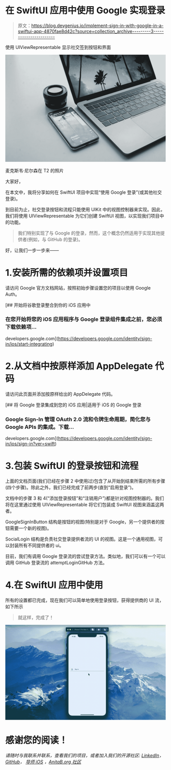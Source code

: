 # 在 SwiftUI 应用中使用 Google 实现登录

> 原文：<https://blog.devgenius.io/implement-sign-in-with-google-in-a-swiftui-app-4870fae8d42c?source=collection_archive---------3----------------------->

使用 UIViewRepresentable 显示社交签到按钮和界面

![](img/11be60b7c06ede41f91db616c5203dbd.png)

麦克斯韦·尼尔森在 T2 的照片

大家好，

在本文中，我将分享如何在 SwiftUI 项目中实现“使用 Google 登录”(或其他社交登录)。

到目前为止，社交登录按钮和流程只能使用 UIKit 中的视图控制器来实现。因此，我们将使用 UIViewRepresentable 为它们创建 SwiftUI 视图，以实现我们项目中的功能。

> 我们特别实现了与 Google 的登录，然而，这个概念仍然适用于实现其他提供者(例如，与 GitHub 的登录)。

好，让我们一步一步来——

# 1.安装所需的依赖项并设置项目

请访问 Google 官方文档网站，按照初始步骤设置您的项目以使用 Google Auth。

[](https://developers.google.com/identity/sign-in/ios/start-integrating) [## 开始将谷歌登录整合到你的 iOS 应用中

### 在您开始将您的 iOS 应用程序与 Google 登录组件集成之前，您必须下载依赖项…

developers.google.com](https://developers.google.com/identity/sign-in/ios/start-integrating) 

# 2.从文档中按原样添加 AppDelegate 代码

请访问此页面并添加按原样给出的 AppDelegate 代码。

[](https://developers.google.com/identity/sign-in/ios/sign-in?ver=swift) [## 将 Google 登录集成到您的 iOS 应用|适用于 iOS 的 Google 登录

### Google Sign-In 管理 OAuth 2.0 流和令牌生命周期，简化您与 Google APIs 的集成。下载…

developers.google.com](https://developers.google.com/identity/sign-in/ios/sign-in?ver=swift) 

# 3.包装 SwiftUI 的登录按钮和流程

上面的文档页面(我们已经在步骤 2 中使用过)包含了从开始到结束所需的所有步骤(四个步骤)。除此之外，我们已经完成了前两步(直到“启用登录”)。

文档中的步骤 3 和 4(“添加登录按钮”和“注销用户”)都是针对视图控制器的。我们将在这里通过使用 UIViewRepresentable 将它们包装成 SwiftUI 视图来涵盖这两者。

GoogleSignInButton 结构是按钮的视图(特别是对于 Google，另一个提供者的按钮需要一个新的视图)。

SocialLogin 结构是负责社交登录提供者流的 UI 的视图。这是一个通用视图，可以封装所有不同提供者的 ui。

目前，我们有调用 Google 登录流的尝试登录方法。类似地，我们可以有一个可以调用 GitHub 登录流的 attemptLoginGitHub 方法。

# 4.在 SwiftUI 应用中使用

所有的设置都已完成，现在我们可以简单地使用登录按钮，获得提供商的 UI 流，如下所示

> 就这样，完成了！

![](img/de40e25383aa3788565cbae18dcbddb8.png)

# 感谢您的阅读！

*请随时与我联系并联系，查看我们的项目，或者加入我们的开源社区:* [*LinkedIn*](https://www.linkedin.com/in/yugantar-jain-1a7820158/)*，*[*GitHub*](http://github.com/yugantarjain)*，* [*导师 iOS*](https://github.com/anitab-org/mentorship-ios) *，*[*AnitaB.org 社区*](https://anitab-org.zulipchat.com)